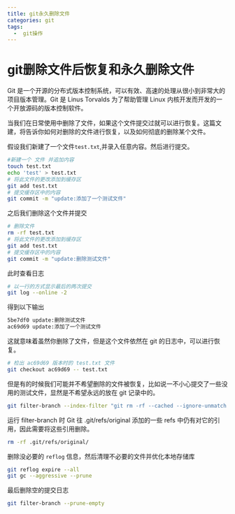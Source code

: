 ```yaml
---
title: git永久删除文件
categories: git
tags:
  -  git操作
---
```



# git删除文件后恢复和永久删除文件

Git 是一个开源的分布式版本控制系统，可以有效、高速的处理从很小到非常大的项目版本管理。Git 是 Linus Torvalds 为了帮助管理 Linux 内核开发而开发的一个开放源码的版本控制软件。

当我们在日常使用中删除了文件，如果这个文件提交过就可以进行恢复。这篇文建，将告诉你如何对删除的文件进行恢复，以及如何彻底的删除某个文件。

<!--more-->

假设我们新建了一个文件`test.txt`,并录入任意内容。然后进行提交。
```bash
#新建一个 文件 并追加内容
touch test.txt
echo 'test' > test.txt 
# 将此文件的更改添加到缓存区
git add test.txt
# 提交缓存区中的内容
git commit -m "update:添加了一个测试文件"
```
之后我们删除这个文件并提交
```bash
# 删除文件
rm -rf test.txt 
# 将此文件的更改添加到缓存区
git add test.txt
# 提交缓存区中的内容
git commit -m "update:删除测试文件"
```
此时查看日志
```bash
# 以一行的方式显示最后的两次提交
git log --online -2
```
得到以下输出
```bash
5be7df0 update:删除测试文件
ac69d69 update:添加了一个测试文件
```
这就意味着虽然你删除了文件，但是这个文件依然在 git 的日志中，可以进行恢复。
```bash
# 检出 ac69d69 版本时的 test.txt 文件
git checkout ac69d69 -- test.txt
```
但是有的时候我们可能并不希望删除的文件被恢复，比如说一不小心提交了一些没用的测试文件，显然是不希望永远的放在 git 记录中的。
```bash
git filter-branch --index-filter "git rm -rf --cached --ignore-unmatch test.txt" HEAD
```

运行 filter-branch 时 Git 往 .git/refs/original 添加的一些 refs 中仍有对它的引用，因此需要将这些引用删除。
```bash
rm -rf .git/refs/original/
```
删除没必要的 `reflog` 信息，然后清理不必要的文件并优化本地存储库
```bash
git reflog expire --all
git gc --aggressive --prune
```
最后删除空的提交日志
```bash
git filter-branch --prune-empty
```